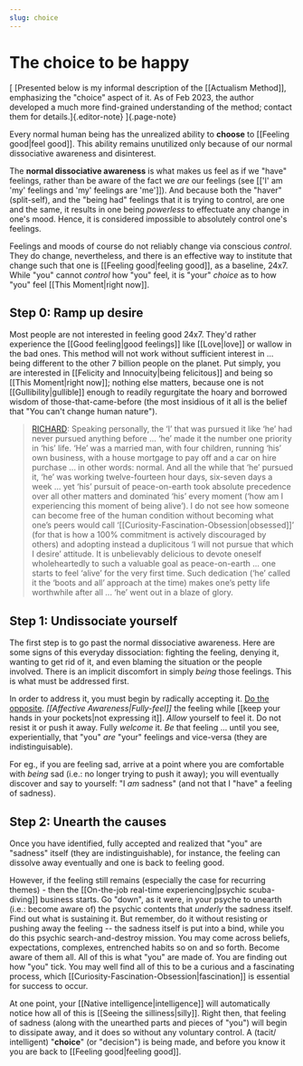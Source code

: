 ```yaml
---
slug: choice
---
```


# The choice to be happy

[ [Presented below is my informal description of the [[Actualism Method]], emphasizing the "choice" aspect of it. As of Feb 2023, the author developed a much more find-grained understanding of the method; contact them for details.]{.editor-note} ]{.page-note}

Every normal human being has the unrealized ability to **choose** to [[Feeling good|feel good]]. This ability remains unutilized only because of our normal dissociative awareness and disinterest. 

The **normal dissociative awareness** is what makes us feel as if we "have" feelings, rather than be aware of the fact we *are* our feelings (see [['I' am 'my' feelings and 'my' feelings are 'me']]). And because both the "haver" (split-self), and the "being had" feelings that it is trying to control, are one and the same, it results in one being _powerless_ to effectuate any change in one's mood. Hence, it is considered impossible to absolutely control one's feelings.

Feelings and moods of course do not reliably change via conscious *control*. They do change, nevertheless, and there is an effective way to institute that change such that one is [[Feeling good|feeling good]], as a baseline, 24x7. While "you" cannot _control_ how "you" feel, it is "your" _choice_ as to how "you" feel [[This Moment|right now]].

## Step 0: Ramp up desire

Most people are not interested in feeling good 24x7. They'd rather experience the [[Good feeling|good feelings]] like [[Love|love]] or wallow in the bad ones. This method will not work without sufficient interest in ... being different to the other 7 billion people on the planet. Put simply, you are interested in [[Felicity and Innocuity|being felicitous]] and being so [[This Moment|right now]]; nothing else matters, because one is not [[Gullibility|gullible]] enough to readily regurgitate the hoary and borrowed wisdom of those-that-came-before (the most insidious of it all is the belief that "You can't change human nature").

> [RICHARD](http://actualfreedom.com.au/richard/selectedcorrespondence/sc-desire.htm): Speaking personally, the ‘I’ that was pursued it like ‘he’ had never pursued anything before ... ‘he’ made it the number one priority in ‘his’ life. ‘He’ was a married man, with four children, running ‘his’ own business, with a house mortgage to pay off and a car on hire purchase ... in other words: normal. And all the while that ‘he’ pursued it, ‘he’ was working twelve-fourteen hour days, six-seven days a week ... yet ‘his’ pursuit of peace-on-earth took absolute precedence over all other matters and dominated ‘his’ every moment (‘how am I experiencing this moment of being alive’). I do not see how someone can become free of the human condition without becoming what one’s peers would call ‘[[Curiosity-Fascination-Obsession|obsessed]]’ (for that is how a 100% commitment is actively discouraged by others) and adopting instead a duplicitous ‘I will not pursue that which I desire’ attitude. It is unbelievably delicious to devote oneself wholeheartedly to such a valuable goal as peace-on-earth ... one starts to feel ‘alive’ for the very first time. Such dedication (‘he’ called it the ‘boots and all’ approach at the time) makes one’s petty life worthwhile after all ... ‘he’ went out in a blaze of glory.

## Step 1: Undissociate yourself

The first step is to go past the normal dissociative awareness. Here are some signs of this everyday dissociation: fighting the feeling, denying it, wanting to get rid of it, and even blaming the situation or the people involved. There is an implicit discomfort in simply _being_ those feelings. This is what must be addressed first. 

In order to address it, you must begin by radically accepting it. [Do the opposite](https://www.youtube.com/watch?v=CizwH_T7pjg). *[[Affective Awareness|Fully-feel]]* the feeling while [[keep your hands in your pockets|not expressing it]]. _Allow_ yourself to feel it. Do not resist it or push it away. Fully _welcome_ it. *Be* that feeling ... until you see, experientially, that "you" _are_ "your" feelings and vice-versa (they are indistinguisable).

For eg., if you are feeling sad, arrive at a point where you are comfortable with *being* sad (i.e.: no longer trying to push it away); you will eventually discover and say to yourself: "I *am* sadness" (and not that I "have" a feeling of sadness).

## Step 2: Unearth the causes 

Once you have identified, fully accepted and realized that "you" are "sadness" itself (they are indistinguishable), for instance, the feeling can dissolve away eventually and one is back to feeling good.

However, if the feeling still remains (especially the case for recurring themes) - then the [[On-the-job real-time experiencing|psychic scuba-diving]] business starts. Go "down", as it were, in your psyche to unearth (i.e.: become aware of) the psychic contents that _underly_ the sadness itself. Find out what is sustaining it. But remember, do it without resisting or pushing away the feeling -- the sadness itself is put into a bind, while you do this psychic search-and-destroy mission. You may come across beliefs, expectations, complexes, entrenched habits so on and so forth. Become aware of them all. All of this is what "you" are made of. You are finding out how "you" tick. You may well find all of this to be a curious and a fascinating process, which [[Curiosity-Fascination-Obsession|fascination]] is essential for success to occur. 

At one point, your [[Native intelligence|intelligence]] will automatically notice how all of this is [[Seeing the silliness|silly]]. Right then, that feeling of sadness (along with the unearthed parts and pieces of "you") will begin to dissipate away, and it does so without any voluntary control. A (tacit/ intelligent) "**choice**" (or "decision") is being made, and before you know it you are back to [[Feeling good|feeling good]].
